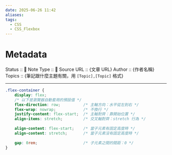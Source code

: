 ```yaml
---
date: 2025-06-26 11:42
aliases: 
tags:
  - CSS
  - CSS_Flexbox
---
```

# Metadata
Status :: 🌱
Note Type :: 📰
Source URL :: {文章 URL}
Author :: {作者名稱}
Topics :: {筆記跟什麼主題有關，用 `[Topic],[Topic]` 格式}

---

```css
.flex-container {
    display: flex;    
    /* 以下是瀏覽器自動套用的預設值 */
    flex-direction: row;          /* 主軸方向：水平從左到右 */
    flex-wrap: nowrap;            /* 不換行 */
    justify-content: flex-start;  /* 主軸對齊：靠開始位置 */
    align-items: stretch;         /* 交叉軸對齊：stretch 行為 */
    
    align-content: flex-start;    /* 當子元素有固定高度時 */
    align-content: stretch;       /* 當子元素沒有固定高度時 */
    
    gap: 0rem;                    /* 子元素之間的間距：0 */
}
```
